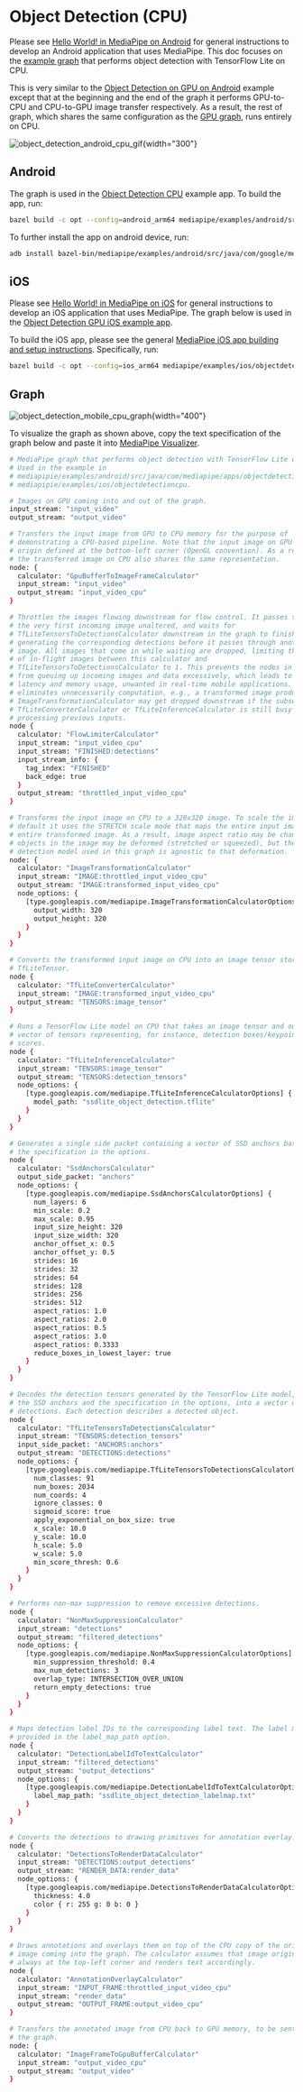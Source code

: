 # Object Detection (CPU)

Please see [Hello World! in MediaPipe on Android](hello_world_android.md) for
general instructions to develop an Android application that uses MediaPipe. This
doc focuses on the
[example graph](https://github.com/google/mediapipe/tree/master/mediapipe/graphs/object_detection/object_detection_mobile_cpu.pbtxt)
that performs object detection with TensorFlow Lite on CPU.

This is very similar to the
[Object Detection on GPU on Android](object_detection_android_gpu.md) example
except that at the beginning and the end of the graph it performs GPU-to-CPU and
CPU-to-GPU image transfer respectively. As a result, the rest of graph, which
shares the same configuration as the
[GPU graph](images/mobile/object_detection_android_gpu.png), runs entirely on
CPU.

![object_detection_android_cpu_gif](images/mobile/object_detection_android_cpu.gif){width="300"}

## Android

The graph is used in the
[Object Detection CPU](https://github.com/google/mediapipe/tree/master/mediapipe/examples/android/src/java/com/google/mediapipe/apps/objectdetectioncpu)
example app. To build the app, run:

```bash
bazel build -c opt --config=android_arm64 mediapipe/examples/android/src/java/com/google/mediapipe/apps/objectdetectioncpu
```

To further install the app on android device, run:

```bash
adb install bazel-bin/mediapipe/examples/android/src/java/com/google/mediapipe/apps/objectdetectioncpu/objectdetectioncpu.apk
```

## iOS

Please see [Hello World! in MediaPipe on iOS](hello_world_ios.md) for general
instructions to develop an iOS application that uses MediaPipe. The graph below
is used in the
[Object Detection GPU iOS example app](https://github.com/google/mediapipe/tree/master/mediapipe/examples/ios/objectdetectioncpu).

To build the iOS app, please see the general
[MediaPipe iOS app building and setup instructions](./mediapipe_ios_setup.md).
Specifically, run:

```bash
bazel build -c opt --config=ios_arm64 mediapipe/examples/ios/objectdetectioncpu:ObjectDetectionCpuApp
```

## Graph

![object_detection_mobile_cpu_graph](images/mobile/object_detection_mobile_cpu.png){width="400"}

To visualize the graph as shown above, copy the text specification of the graph
below and paste it into [MediaPipe Visualizer](https://viz.mediapipe.dev/).

```bash
# MediaPipe graph that performs object detection with TensorFlow Lite on CPU.
# Used in the example in
# mediapipie/examples/android/src/java/com/mediapipe/apps/objectdetectioncpu and
# mediapipie/examples/ios/objectdetectioncpu.

# Images on GPU coming into and out of the graph.
input_stream: "input_video"
output_stream: "output_video"

# Transfers the input image from GPU to CPU memory for the purpose of
# demonstrating a CPU-based pipeline. Note that the input image on GPU has the
# origin defined at the bottom-left corner (OpenGL convention). As a result,
# the transferred image on CPU also shares the same representation.
node: {
  calculator: "GpuBufferToImageFrameCalculator"
  input_stream: "input_video"
  output_stream: "input_video_cpu"
}

# Throttles the images flowing downstream for flow control. It passes through
# the very first incoming image unaltered, and waits for
# TfLiteTensorsToDetectionsCalculator downstream in the graph to finish
# generating the corresponding detections before it passes through another
# image. All images that come in while waiting are dropped, limiting the number
# of in-flight images between this calculator and
# TfLiteTensorsToDetectionsCalculator to 1. This prevents the nodes in between
# from queuing up incoming images and data excessively, which leads to increased
# latency and memory usage, unwanted in real-time mobile applications. It also
# eliminates unnecessarily computation, e.g., a transformed image produced by
# ImageTransformationCalculator may get dropped downstream if the subsequent
# TfLiteConverterCalculator or TfLiteInferenceCalculator is still busy
# processing previous inputs.
node {
  calculator: "FlowLimiterCalculator"
  input_stream: "input_video_cpu"
  input_stream: "FINISHED:detections"
  input_stream_info: {
    tag_index: "FINISHED"
    back_edge: true
  }
  output_stream: "throttled_input_video_cpu"
}

# Transforms the input image on CPU to a 320x320 image. To scale the image, by
# default it uses the STRETCH scale mode that maps the entire input image to the
# entire transformed image. As a result, image aspect ratio may be changed and
# objects in the image may be deformed (stretched or squeezed), but the object
# detection model used in this graph is agnostic to that deformation.
node: {
  calculator: "ImageTransformationCalculator"
  input_stream: "IMAGE:throttled_input_video_cpu"
  output_stream: "IMAGE:transformed_input_video_cpu"
  node_options: {
    [type.googleapis.com/mediapipe.ImageTransformationCalculatorOptions] {
      output_width: 320
      output_height: 320
    }
  }
}

# Converts the transformed input image on CPU into an image tensor stored as a
# TfLiteTensor.
node {
  calculator: "TfLiteConverterCalculator"
  input_stream: "IMAGE:transformed_input_video_cpu"
  output_stream: "TENSORS:image_tensor"
}

# Runs a TensorFlow Lite model on CPU that takes an image tensor and outputs a
# vector of tensors representing, for instance, detection boxes/keypoints and
# scores.
node {
  calculator: "TfLiteInferenceCalculator"
  input_stream: "TENSORS:image_tensor"
  output_stream: "TENSORS:detection_tensors"
  node_options: {
    [type.googleapis.com/mediapipe.TfLiteInferenceCalculatorOptions] {
      model_path: "ssdlite_object_detection.tflite"
    }
  }
}

# Generates a single side packet containing a vector of SSD anchors based on
# the specification in the options.
node {
  calculator: "SsdAnchorsCalculator"
  output_side_packet: "anchors"
  node_options: {
    [type.googleapis.com/mediapipe.SsdAnchorsCalculatorOptions] {
      num_layers: 6
      min_scale: 0.2
      max_scale: 0.95
      input_size_height: 320
      input_size_width: 320
      anchor_offset_x: 0.5
      anchor_offset_y: 0.5
      strides: 16
      strides: 32
      strides: 64
      strides: 128
      strides: 256
      strides: 512
      aspect_ratios: 1.0
      aspect_ratios: 2.0
      aspect_ratios: 0.5
      aspect_ratios: 3.0
      aspect_ratios: 0.3333
      reduce_boxes_in_lowest_layer: true
    }
  }
}

# Decodes the detection tensors generated by the TensorFlow Lite model, based on
# the SSD anchors and the specification in the options, into a vector of
# detections. Each detection describes a detected object.
node {
  calculator: "TfLiteTensorsToDetectionsCalculator"
  input_stream: "TENSORS:detection_tensors"
  input_side_packet: "ANCHORS:anchors"
  output_stream: "DETECTIONS:detections"
  node_options: {
    [type.googleapis.com/mediapipe.TfLiteTensorsToDetectionsCalculatorOptions] {
      num_classes: 91
      num_boxes: 2034
      num_coords: 4
      ignore_classes: 0
      sigmoid_score: true
      apply_exponential_on_box_size: true
      x_scale: 10.0
      y_scale: 10.0
      h_scale: 5.0
      w_scale: 5.0
      min_score_thresh: 0.6
    }
  }
}

# Performs non-max suppression to remove excessive detections.
node {
  calculator: "NonMaxSuppressionCalculator"
  input_stream: "detections"
  output_stream: "filtered_detections"
  node_options: {
    [type.googleapis.com/mediapipe.NonMaxSuppressionCalculatorOptions] {
      min_suppression_threshold: 0.4
      max_num_detections: 3
      overlap_type: INTERSECTION_OVER_UNION
      return_empty_detections: true
    }
  }
}

# Maps detection label IDs to the corresponding label text. The label map is
# provided in the label_map_path option.
node {
  calculator: "DetectionLabelIdToTextCalculator"
  input_stream: "filtered_detections"
  output_stream: "output_detections"
  node_options: {
    [type.googleapis.com/mediapipe.DetectionLabelIdToTextCalculatorOptions] {
      label_map_path: "ssdlite_object_detection_labelmap.txt"
    }
  }
}

# Converts the detections to drawing primitives for annotation overlay.
node {
  calculator: "DetectionsToRenderDataCalculator"
  input_stream: "DETECTIONS:output_detections"
  output_stream: "RENDER_DATA:render_data"
  node_options: {
    [type.googleapis.com/mediapipe.DetectionsToRenderDataCalculatorOptions] {
      thickness: 4.0
      color { r: 255 g: 0 b: 0 }
    }
  }
}

# Draws annotations and overlays them on top of the CPU copy of the original
# image coming into the graph. The calculator assumes that image origin is
# always at the top-left corner and renders text accordingly.
node {
  calculator: "AnnotationOverlayCalculator"
  input_stream: "INPUT_FRAME:throttled_input_video_cpu"
  input_stream: "render_data"
  output_stream: "OUTPUT_FRAME:output_video_cpu"
}

# Transfers the annotated image from CPU back to GPU memory, to be sent out of
# the graph.
node: {
  calculator: "ImageFrameToGpuBufferCalculator"
  input_stream: "output_video_cpu"
  output_stream: "output_video"
}
```
